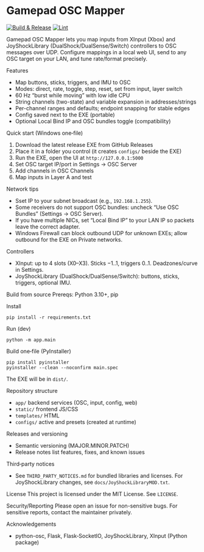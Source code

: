 Gamepad OSC Mapper
===================

[![Build & Release](https://img.shields.io/github/actions/workflow/status/utombords/gamepad-osc-mapper/release.yml?branch=main&label=build%20%26%20release)](https://github.com/utombords/gamepad-osc-mapper/actions)
[![Lint](https://img.shields.io/github/actions/workflow/status/utombords/gamepad-osc-mapper/lint.yml?label=lint)](https://github.com/utombords/gamepad-osc-mapper/actions)

Gamepad OSC Mapper lets you map inputs from XInput (Xbox) and JoyShockLibrary (DualShock/DualSense/Switch) controllers to OSC messages over UDP. Configure mappings in a local web UI, send to any OSC target on your LAN, and tune rate/format precisely.

Features
- Map buttons, sticks, triggers, and IMU to OSC
- Modes: direct, rate, toggle, step, reset, set from input, layer switch
- 60 Hz “burst while moving” with low idle CPU
- String channels (two-state) and variable expansion in addresses/strings
- Per-channel ranges and defaults; endpoint snapping for stable edges
- Config saved next to the EXE (portable)
- Optional Local Bind IP and OSC bundles toggle (compatibility)

Quick start (Windows one‑file)
1) Download the latest release EXE from GitHub Releases
2) Place it in a folder you control (it creates `configs/` beside the EXE)
3) Run the EXE, open the UI at `http://127.0.0.1:5000`
4) Set OSC target IP/port in Settings → OSC Server
5) Add channels in OSC Channels
6) Map inputs in Layer A and test

Network tips
- Sset IP to your subnet broadcast (e.g., `192.168.1.255`).
- Some receivers do not support OSC bundles: uncheck “Use OSC Bundles” (Settings → OSC Server).
- If you have multiple NICs, set “Local Bind IP” to your LAN IP so packets leave the correct adapter.
- Windows Firewall can block outbound UDP for unknown EXEs; allow outbound for the EXE on Private networks.

Controllers
- XInput: up to 4 slots (X0–X3). Sticks −1..1, triggers 0..1. Deadzones/curve in Settings.
- JoyShockLibrary (DualShock/DualSense/Switch): buttons, sticks, triggers, optional IMU.

Build from source
Prereqs: Python 3.10+, pip

Install
```
pip install -r requirements.txt
```

Run (dev)
```
python -m app.main
```

Build one‑file (PyInstaller)
```
pip install pyinstaller
pyinstaller --clean --noconfirm main.spec
```
The EXE will be in `dist/`.

Repository structure
- `app/` backend services (OSC, input, config, web)
- `static/` frontend JS/CSS
- `templates/` HTML
- `configs/` active and presets (created at runtime)

Releases and versioning
- Semantic versioning (MAJOR.MINOR.PATCH)
- Release notes list features, fixes, and known issues

Third‑party notices
- See `THIRD_PARTY_NOTICES.md` for bundled libraries and licenses. For JoyShockLibrary changes, see `docs/JoyShockLibraryMOD.txt`.

License
This project is licensed under the MIT License. See `LICENSE`.

Security/Reporting
Please open an issue for non-sensitive bugs. For sensitive reports, contact the maintainer privately.

Acknowledgements
- python-osc, Flask, Flask‑SocketIO, JoyShockLibrary, XInput (Python package)



